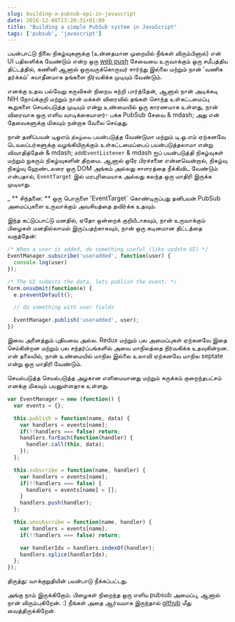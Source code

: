 ```yaml
---
slug: building-a-pubsub-api-in-javascript
date: 2016-12-08T13:20:31+01:00
title: "Building a simple PubSub system in JavaScript"
tags: ['pubsub', 'javascript']
---
```



பயன்பாட்டு நிலை நிகழ்வுகளுக்கு (உன்னதமான முறையில் நீங்கள் விரும்பினால்) என் UI பதிலளிக்க வேண்டும் என்ற ஒரு [web push](/designing-a-webpush-service/) சேவையை உருவாக்கும் ஒரு சமீபத்திய திட்டத்தில், கணினி ஆனால் ஒருவருக்கொருவர் சார்ந்து இல்லை மற்றும் நான் 'வணிக தர்க்கம்' சுயாதீனமாக தங்களை நிர்வகிக்க முடியும் வேண்டும்.

எனக்கு உதவ பல்வேறு கருவிகள் நிறைய சுற்றி பார்த்தேன், ஆனால் நான் அடிக்கடி NIH நோய்க்குறி மற்றும் நான் மக்கள் விரைவில் தங்கள் சொந்த உள்கட்டமைப்பு கூறுகளை செயல்படுத்த முடியும் என்று உண்மையில் ஒரு காரணமாக உள்ளது, நான் விரைவாக ஒரு எளிய வாடிக்கையாளர்- பக்க PubSub சேவை & mdash; அது என் தேவைகளுக்கு மிகவும் நன்றாக வேலை செய்தது.

நான் தனிப்பயன் டிஓஎம் `நிகழ்வை` பயன்படுத்த வேண்டுமா மற்றும் டி.ஓ.எம் ஏற்கனவே டெவலப்பர்களுக்கு வழங்கியிருக்கும் உள்கட்டமைப்பைப் பயன்படுத்தலாமா என்று விவாதித்தேன் & mdash; `addEventListener` & mdash ஐப் பயன்படுத்தி நிகழ்வுகள் மற்றும் நுகரும் நிகழ்வுகளின் திறமை. ஆனால் ஒரே பிரச்சனை என்னவென்றால், நிகழ்வு நிகழ்வு ஹேண்டலரை ஒரு DOM அங்கம் அல்லது சாளரத்தை நீக்கிவிட வேண்டும் என்பதால், `EventTarget` இல் மரபுரிமையாக அல்லது கலந்த ஒரு மாதிரி இருக்க முடியாது.

_ ** சிந்தனை: ** ஒரு பொருளை 'EventTarget` கொண்டிருப்பது தனிபயன் PubSub அமைப்புகளை உருவாக்கும் அவசியத்தை தவிர்க்க உதவும்.

இந்த கட்டுப்பாட்டு மனதில், ஏதோ ஒன்றைக் குறியீடாகவும், நான் உருவாக்கும் பிழைகள் மனதில்லாமல் இருப்பதற்காகவும், நான் ஒரு கடினமான திட்டத்தை வகுத்தேன்:


```javascript
/* When a user is added, do something useful (like update UI) */
EventManager.subscribe('useradded', function(user) {
  console.log(user)
});

/* The UI submits the data, lets publish the event. */
form.onsubmit(function(e) {
  e.preventDefault();

  // do something with user fields

  EventManager.publish('useradded', user);
})
```


இவை அனைத்தும் புதியவை அல்ல. Redux மற்றும் பல அமைப்புகள் ஏற்கனவே இதை செய்கின்றன மற்றும் பல சந்தர்ப்பங்களில் அவை மாநிலத்தை நிர்வகிக்க உதவுகின்றன. என் தலையில், நான் உண்மையில் மாநில இல்லை உலாவி ஏற்கனவே மாநில septate என்று ஒரு மாதிரி வேண்டும்.

செயல்படுத்த செயல்படுத்த அழகான எளிமையானது மற்றும் சுருக்கம் குறைந்தபட்சம் எனக்கு மிகவும் பயனுள்ளதாக உள்ளது.


```javascript
var EventManager = new (function() {
  var events = {};

  this.publish = function(name, data) {
    var handlers = events[name];
    if(!!handlers === false) return;
    handlers.forEach(function(handler) {
      handler.call(this, data);
    });
  };

  this.subscribe = function(name, handler) {
    var handlers = events[name];
    if(!!handlers === false) {
      handlers = events[name] = [];
    }
    handlers.push(handler);
  };

  this.unsubscribe = function(name, handler) {
    var handlers = events[name];
    if(!!handlers === false) return;

    var handlerIdx = handlers.indexOf(handler);
    handlers.splice(handlerIdx);
  };
});
```
திருத்து: வாக்குறுதியின் பயன்பாடு நீக்கப்பட்டது.

அங்கு நாம் இருக்கிறோம். பிழைகள் நிறைந்த ஒரு எளிய pubsub அமைப்பு, ஆனால் நான் விரும்புகிறேன். :) நீங்கள் அதை ஆர்வமாக இருந்தால் [github](https://github.com/PaulKinlan/EventManager) மீது வைத்திருக்கிறேன்.